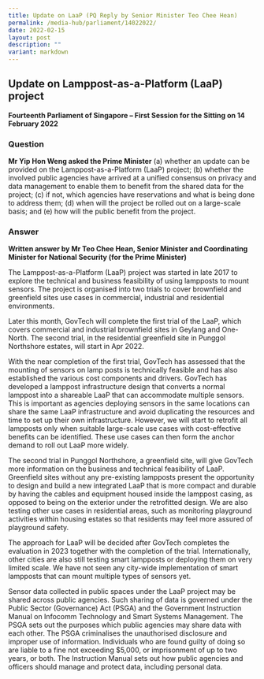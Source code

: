 ```yaml
---
title: Update on LaaP (PQ Reply by Senior Minister Teo Chee Hean)
permalink: /media-hub/parliament/14022022/
date: 2022-02-15
layout: post
description: ""
variant: markdown
---
```

## Update on Lamppost-as-a-Platform (LaaP) project

**Fourteenth Parliament of Singapore – First Session for the Sitting on 14 February 2022**

### Question

**Mr Yip Hon Weng asked the Prime Minister** (a) whether an update can be provided on the Lamppost-as-a-Platform (LaaP) project; (b) whether the involved public agencies have arrived at a unified consensus on privacy and data management to enable them to benefit from the shared data for the project; (c) if not, which agencies have reservations and what is being done to address them; (d) when will the project be rolled out on a large-scale basis; and (e) how will the public benefit from the project.

### Answer

**Written answer by Mr Teo Chee Hean, Senior Minister and Coordinating Minister for National Security (for the Prime Minister)**

The Lamppost-as-a-Platform (LaaP) project was started in late 2017 to explore the technical and business feasibility of using lampposts to mount sensors. The project is organised into two trials to cover brownfield and greenfield sites use cases in commercial, industrial and residential environments.

Later this month, GovTech will complete the first trial of the LaaP, which covers commercial and industrial brownfield sites in Geylang and One-North. The second trial, in the residential greenfield site in Punggol Northshore estates, will start in Apr 2022.

With the near completion of the first trial, GovTech has assessed that the mounting of sensors on lamp posts is technically feasible and has also established the various cost components and drivers. GovTech has developed a lamppost infrastructure design that converts a normal lamppost into a shareable LaaP that can accommodate multiple sensors. This is important as agencies deploying sensors in the same locations can share the same LaaP infrastructure and avoid duplicating the resources and time to set up their own infrastructure. However, we will start to retrofit all lampposts only when suitable large-scale use cases with cost-effective benefits can be identified. These use cases can then form the anchor demand to roll out LaaP more widely.

The second trial in Punggol Northshore, a greenfield site, will give GovTech more information on the business and technical feasibility of LaaP. Greenfield sites without any pre-existing lampposts present the opportunity to design and build a new integrated LaaP that is more compact and durable by having the cables and equipment housed inside the lamppost casing, as opposed to being on the exterior under the retrofitted design. We are also testing other use cases in residential areas, such as monitoring playground activities within housing estates so that residents may feel more assured of playground safety.

The approach for LaaP will be decided after GovTech completes the evaluation in 2023 together with the completion of the trial. Internationally, other cities are also still testing smart lampposts or deploying them on very limited scale. We have not seen any city-wide implementation of smart lampposts that can mount multiple types of sensors yet.

Sensor data collected in public spaces under the LaaP project may be shared across public agencies. Such sharing of data is governed under the Public Sector (Governance) Act (PSGA) and the Government Instruction Manual on Infocomm Technology and Smart Systems Management. The PSGA sets out the purposes which public agencies may share data with each other. The PSGA criminalises the unauthorised disclosure and improper use of information. Individuals who are found guilty of doing so are liable to a fine not exceeding $5,000, or imprisonment of up to two years, or both. The Instruction Manual sets out how public agencies and officers should manage and protect data, including personal data.